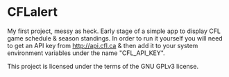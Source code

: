 # CFLalert

My first project, messy as heck.
Early stage of a simple app to display CFL game schedule & season standings.
In order to run it yourself you will need to get an API key from <http://api.cfl.ca> & then add it to your system environment variables under the name "CFL_API_KEY".

This project is licensed under the terms of the GNU GPLv3 license.
